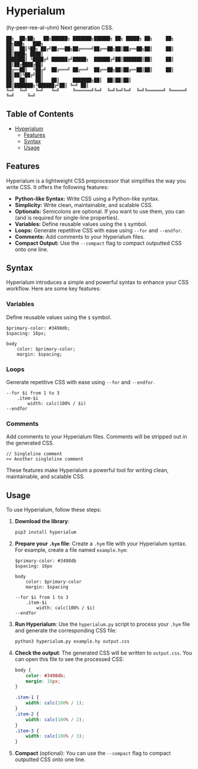 # Hyperialum
(hy-peer-ree-al-uhm) Next generation CSS.

```
██╗  ██╗██╗   ██╗██████╗ ███████╗██████╗ ██╗ █████╗ ██╗     ██╗   ██╗███╗   ███╗
██║  ██║╚██╗ ██╔╝██╔══██╗██╔════╝██╔══██╗██║██╔══██╗██║     ██║   ██║████╗ ████║
███████║ ╚████╔╝ ██████╔╝█████╗  ██████╔╝██║███████║██║     ██║   ██║██╔████╔██║
██╔══██║  ╚██╔╝  ██╔═══╝ ██╔══╝  ██╔══██╗██║██╔══██║██║     ██║   ██║██║╚██╔╝██║
██║  ██║   ██║   ██║     ███████╗██║  ██║██║██║  ██║███████╗╚██████╔╝██║ ╚═╝ ██║
╚═╝  ╚═╝   ╚═╝   ╚═╝     ╚══════╝╚═╝  ╚═╝╚═╝╚═╝  ╚═╝╚══════╝ ╚═════╝ ╚═╝     ╚═╝
```

## Table of Contents
- [Hyperialum](#hyperialum)
  - [Features](#features)
  - [Syntax](#syntax)
  - [Usage](#usage)

## Features

Hyperialum is a lightweight CSS preprocessor that simplifies the way you write CSS. It offers the following features:

- **Python-like Syntax:** Write CSS using a Python-like syntax.
- **Simplicity:** Write clean, maintainable, and scalable CSS.
- **Optionals:** Semicolons are optional. If you want to use them, you can (and is required for single-line properties).
- **Variables:** Define reusable values using the `$` symbol.
- **Loops:** Generate repetitive CSS with ease using `--for` and `--endfor`.
- **Comments:** Add comments to your Hyperialum files.
- **Compact Output:** Use the `--compact` flag to compact outputted CSS onto one line.

## Syntax

Hyperialum introduces a simple and powerful syntax to enhance your CSS workflow. Here are some key features:

### Variables
Define reusable values using the `$` symbol.
```hy
$primary-color: #3498db;
$spacing: 16px;

body
    color: $primary-color;
    margin: $spacing;
```

### Loops
Generate repetitive CSS with ease using `--for` and `--endfor`.
```hy
--for $i from 1 to 3
    .item-$i
        width: calc(100% / $i)
--endfor
```

### Comments
Add comments to your Hyperialum files. Comments will be stripped out in the generated CSS.
```hyperialum
// Singleline comment
>> Another singleline comment
```

These features make Hyperialum a powerful tool for writing clean, maintainable, and scalable CSS.


## Usage

To use Hyperialum, follow these steps:

1. **Download the library**:
    ```sh
    pip3 install hyperialum
    ```

2. **Prepare your `.hym` file**:
    Create a `.hym` file with your Hyperialum syntax. For example, create a file named `example.hym`:
    ```hyperialum
    $primary-color: #3498db
    $spacing: 16px

    body
        color: $primary-color
        margin: $spacing

    --for $i from 1 to 3
        .item-$i
            width: calc(100% / $i)
    --endfor
    ```

3. **Run Hyperialum**:
    Use the `hyperialum.py` script to process your `.hym` file and generate the corresponding CSS file:
    ```sh
    python3 hyperialum.py example.hy output.css
    ```

4. **Check the output**:
    The generated CSS will be written to `output.css`. You can open this file to see the processed CSS:
    ```css
    body {
        color: #3498db;
        margin: 16px;
    }

    .item-1 {
        width: calc(100% / 1);
    }
    .item-2 {
        width: calc(100% / 2);
    }
    .item-3 {
        width: calc(100% / 3);
    }
    ```

5. **Compact** (optional):
    You can use the `--compact` flag to compact outputted CSS onto one line.
